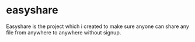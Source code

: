 # easyshare
Easyshare is the project which i created to make sure anyone can share any file from anywhere to anywhere without signup.
